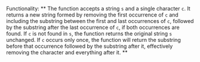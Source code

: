 Functionality: ** The function accepts a string `s` and a single character `c`. It returns a new string formed by removing the first occurrence of `c` and including the substring between the first and last occurrences of `c`, followed by the substring after the last occurrence of `c`, if both occurrences are found. If `c` is not found in `s`, the function returns the original string `s` unchanged. If `c` occurs only once, the function will return the substring before that occurrence followed by the substring after it, effectively removing the character and everything after it. **